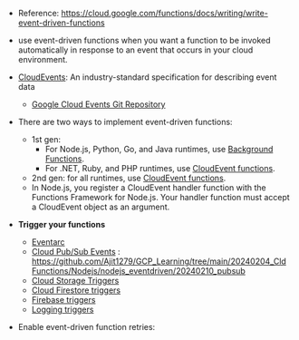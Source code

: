 - Reference: https://cloud.google.com/functions/docs/writing/write-event-driven-functions

- use event-driven functions when you want a function to be invoked automatically in response to an event that occurs in your cloud environment.

- [CloudEvents](https://cloudevents.io/): An industry-standard specification for describing event data
  - [Google Cloud Events Git Repository](https://github.com/googleapis/google-cloudevents)
   
- There are two ways to implement event-driven functions:
  - 1st gen:
    - For Node.js, Python, Go, and Java runtimes, use [Background Functions](https://cloud.google.com/functions/docs/writing/write-event-driven-functions#background-functions).
    - For .NET, Ruby, and PHP runtimes, use [CloudEvent functions](https://cloud.google.com/functions/docs/writing/write-event-driven-functions#cloudevent-functions).
  -  2nd gen: for all runtimes, use [CloudEvent functions](https://cloud.google.com/functions/docs/writing/write-event-driven-functions#cloudevent-functions).
  - In Node.js, you register a CloudEvent handler function with the Functions Framework for Node.js. Your handler function must accept a CloudEvent object as an argument.

 
- **Trigger your functions**
  - [Eventarc](https://cloud.google.com/functions/docs/calling/eventarc)
  - [Cloud Pub/Sub Events](https://cloud.google.com/functions/docs/calling/pubsub) : https://github.com/Ajit1279/GCP_Learning/tree/main/20240204_CldFunctions/Nodejs/nodejs_eventdriven/20240210_pubsub
  - [Cloud Storage Triggers](https://cloud.google.com/functions/docs/calling/storage)
  - [Cloud Firestore triggers](https://cloud.google.com/functions/docs/calling/cloud-firestore)
  - [Firebase triggers](https://cloud.google.com/functions/docs/concepts/functions-and-firebase)
  - [Logging triggers](https://cloud.google.com/functions/docs/tutorials/cloud-audit-logs)     


- Enable event-driven function retries: 


